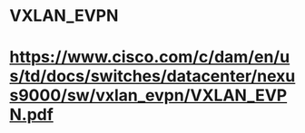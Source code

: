 # VXLAN_EVPN

# https://www.cisco.com/c/dam/en/us/td/docs/switches/datacenter/nexus9000/sw/vxlan_evpn/VXLAN_EVPN.pdf
